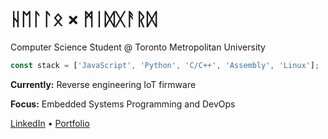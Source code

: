 # ᚺᛖᛚᛚᛟ × ᛗᛁᛞᚷᚨᚱᛞ


Computer Science Student @ Toronto Metropolitan University

```javascript
const stack = ['JavaScript', 'Python', 'C/C++', 'Assembly', 'Linux'];
```

**Currently:** Reverse engineering IoT firmware

**Focus:** Embedded Systems Programming and DevOps

[LinkedIn](https://www.linkedin.com/in/bhavdeeparora/) • [Portfolio](https://bhavdeep.vercel.app/)


